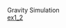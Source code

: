 Gravity Simulation  
[ex1_2](https://anhvinguyen.github.io/game/pharse_1/Basic_Game_Math_and_Physics/Gravity_Simulation/ex1_2.html)
